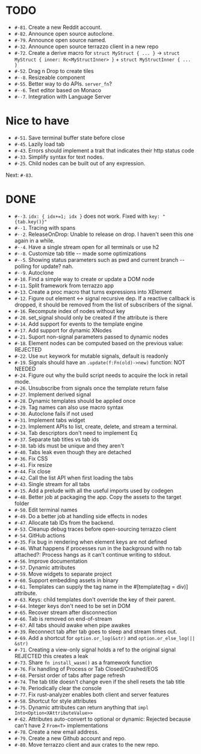 # TODO
- `#·81`. Create a new Reddit account.
- `#·82`. Announce open source autoclone.
- `#·79`. Announce open source named.
- `#·32`. Announce open source terrazzo client in a new repo
- `#·72`. Create a derive macro for `struct MyStruct { ... }` → `struct MyStruct { inner: Rc<MyStructInner> }` + `struct MyStructInner { ... }`
- `#·52`. Drag n Drop to create tiles
- `#··8`. Resizeable component
- `#·55`. Better way to do APIs. `server_fn`?
- `#··6`. Text editor based on Monaco
- `#··7`. Integration with Language Server

# Nice to have
- `#·51`. Save terminal buffer state before close
- `#·45`. Lazily load tab
- `#·43`. Errors should implement a trait that indicates their http status code
- `#·33`. Simplify syntax for text nodes.
- `#·25`. Child nodes can be built out of any expression.

Next: `#·83`.

# DONE
- `#··3`. `idx: { idx+=1; idx }` does not work. Fixed with `key: "{tab.key()}"`
- `#··1`. Tracing with spans
- `#··2`. ReleaseOnDrop: Unable to release on drop. I haven't seen this one again in a while.
- `#··4`. Have a single stream open for all terminals or use h2
- `#··8`. Customize tab title -- made some optimizations
- `#··5`. Showing status parameters such as pwd and current branch -- polling for update? nah.
- `#··9`. Autoclone
- `#·10`. Find a simple way to create or update a DOM node
- `#·11`. Split framework from terrazzo app
- `#·13`. Create a proc macro that turns expressions into XElement
- `#·12`. Figure out element <-> signal recursive dep. If a reactive callback is dropped, it should be removed from the list of subscribers of the signal.
- `#·16`. Recompute index of nodes without key
- `#·20`. set_signal should only be created if the attribute is there
- `#·14`. Add support for events to the template engine
- `#·17`. Add support for dynamic XNodes
- `#·21`. Suport non-signal parameters passed to dynamic nodes
- `#·18`. Element nodes can be computed based on the previous value: REJECTED
- `#·22`. Use `mut` keywork for mutable signals, default is readonly
- `#·19`. Signals should have an `.update(f:Fn(old)->new)` function: NOT NEEDED
- `#·24`. Figure out why the build script needs to acquire the lock in retail mode.
- `#·26`. Unsubscribe from signals once the template return false
- `#·27`. Implement derived signal
- `#·28`. Dynamic templates should be applied once
- `#·29`. Tag names can also use macro syntax
- `#·30`. Autoclone fails if not used
- `#·31`. Implement tabs widget
- `#·23`. Implement APIs to list, create, delete, and stream a terminal.
- `#·34`. Tab descriptors don't need to implement Eq
- `#·37`. Separate tab titles vs tab ids
- `#·38`. tab ids must be unique and they aren't
- `#·40`. Tabs leak even though they are detached
- `#·36`. Fix CSS
- `#·41`. Fix resize
- `#·44`. Fix close
- `#·42`. Call the list API when first loading the tabs
- `#·43`. Single stream for all tabs
- `#·15`. Add a prelude with all the useful imports used by codegen
- `#·48`. Better job at packaging the app. Copy the assets to the target folder
- `#·50`. Edit terminal names
- `#·49`. Do a better job at handling side effects in nodes
- `#·47`. Allocate tab IDs from the backend.
- `#·53`. Cleanup debug traces before open-sourcing terrazzo client
- `#·54`. GitHub actions
- `#·35`. Fix bug in rendering when element keys are not defined
- `#·46`. What happens if processes run in the background with no tab attached?: Process hangs as it can't continue writing to stdout.
- `#·56`. Improve documentation
- `#·57`. Dynamic attributes
- `#·59`. Move widgets to separate project
- `#·60`. Support embedding assets in binary
- `#·61`. Templates can supply the tag name in the #[template(tag = div)] attribute.
- `#·63`. Keys: child templates don't override the key of their parent.
- `#·64`. Integer keys don't need to be set in DOM
- `#·65`. Recover stream after disconnection
- `#·66`. Tab is removed on end-of-stream
- `#·67`. All tabs should awake when pipe awakes
- `#·39`. Reconnect tab after tab goes to sleep and stream times out.
- `#·69`. Add a shortcut for `option.or_log(&str)` and `option.or_else_log(|| &str)`
- `#·71`. Creating a view-only signal holds a ref to the original signal REJECTED this creates a leak
- `#·73`. Share `fn install_wasm()` as a framework function
- `#·76`. Fix handling of Process or Tab Closed/Crashed/EOS
- `#·68`. Persist order of tabs after page refresh
- `#·74`. The tab title doesn't change even if the shell resets the tab title
- `#·70`. Periodically clear the console
- `#·77`. Fix rust-analyzer enables both client and server features
- `#·58`. Shortcut for style attributes
- `#·75`. Dynamic attributes can return anything that `impl Into<Option<XAttributeValue>>`
- `#·62`. Attributes auto-convert to optional or dynamic: Rejected because can't have 2 `From<T>` implementations
- `#·78`. Create a new email address.
- `#·79`. Create a new Github account and repo.
- `#·80`. Move terrazzo client and aux crates to the new repo.

